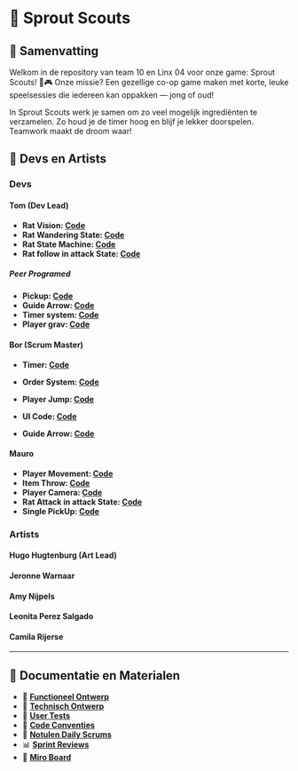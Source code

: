 # 📌 Sprout Scouts

## 📝 Samenvatting
Welkom in de repository van team 10 en Linx 04 voor onze game: Sprout Scouts! 🌱🎮
Onze missie? Een gezellige co-op game maken met korte, leuke speelsessies die iedereen kan oppakken — jong of oud!

In Sprout Scouts werk je samen om zo veel mogelijk ingrediënten te verzamelen. Zo houd je de timer hoog en blijf je lekker doorspelen. Teamwork maakt de droom waar!
<!-- Geef hier een korte en duidelijke samenvatting van het project. Wat is het doel, voor wie is het bedoeld, en wat is het eindresultaat? -->

## 👥 Devs en Artists
### Devs
#### Tom (Dev Lead)
- **Rat Vision: [Code](https://github.com/WaterWalker023/examen/blob/main/Assets/dev/Scripts/AI/AIVision.cs)**
- **Rat Wandering State: [Code](https://github.com/WaterWalker023/examen/blob/main/Assets/dev/Scripts/AI/WalkingState.cs)**
- **Rat State Machine: [Code](https://github.com/WaterWalker023/examen/blob/main/Assets/dev/Scripts/AI/AIStateMachine.cs)**
- **Rat follow in attack State: [Code](https://github.com/WaterWalker023/examen/blob/main/Assets/dev/Scripts/AI/AggrowState.cs)**  
##### Peer Programed
- **Pickup: [Code](https://github.com/WaterWalker023/examen/tree/main/Assets/dev/Scripts/Pickup)**
- **Guide Arrow: [Code](https://github.com/WaterWalker023/examen/blob/main/Assets/dev/Scripts/Order/ArrowGuide.cs)**
- **Timer system: [Code](https://github.com/WaterWalker023/examen/blob/main/Assets/dev/Scripts/Time/dayNightCycle.cs)**
- **Player grav: [Code](https://github.com/WaterWalker023/examen/blob/main/Assets/dev/Scripts/Player/PlayerMovement.cs)**
  <!-- Beschrijf kort de scripts of modules die deze developer heeft gemaakt of waaraan is bijgedragen. -->

#### Bor (Scrum Master)
- **Timer: [Code](https://github.com/WaterWalker023/examen/blob/main/Assets/dev/Scripts/Time/dayNightCycle.cs)**
- **Order System: [Code](https://github.com/WaterWalker023/examen/blob/main/Assets/dev/Scripts/Order/OrderSystem.cs)**
- **Player Jump: [Code](https://github.com/WaterWalker023/examen/blob/main/Assets/dev/Scripts/Player/PlayerMovement.cs)**
- **UI Code: [Code](https://github.com/WaterWalker023/examen/tree/main/Assets/dev/Scripts/UI)**
- **Guide Arrow: [Code](https://github.com/WaterWalker023/examen/blob/main/Assets/dev/Scripts/Order/ArrowGuide.cs)**  
 
  <!-- Beschrijf kort de scripts of modules die deze developer heeft gemaakt of waaraan is bijgedragen. -->

#### Mauro
- **Player Movement: [Code](https://github.com/WaterWalker023/examen/blob/main/Assets/dev/Scripts/Player/PlayerMovement.cs)**
- **Item Throw: [Code](https://github.com/WaterWalker023/examen/blob/a2e5ce2001ec189152cd85fad0ac516f52d9367c/Assets/dev/Scripts/Pickup/SinglePickup.cs#L34-L43)**
- **Player Camera: [Code](https://github.com/WaterWalker023/examen/blob/main/Assets/dev/Scripts/Player/PlayerCamera.cs)**
- **Rat Attack in attack State: [Code](https://github.com/WaterWalker023/examen/blob/main/Assets/dev/Scripts/AI/AggrowState.cs)**
- **Single PickUp: [Code](https://github.com/WaterWalker023/examen/blob/main/Assets/dev/Scripts/Pickup/SinglePickup.cs)**
  <!-- Beschrijf kort de scripts of modules die deze developer heeft gemaakt of waaraan is bijgedragen. -->

### Artists
#### Hugo Hugtenburg (Art Lead)
#### Jeronne Warnaar
#### Amy Nijpels
#### Leonita Perez Salgado
#### Camila Rijerse
---

## 📁 Documentatie en Materialen

- 🔗 [**Functioneel Ontwerp**](https://github.com/WaterWalker023/examen/wiki/Functioneel-Ontwerp) 
- 🔗 [**Technisch Ontwerp**](https://github.com/WaterWalker023/examen/wiki/Technical-Design) 
- 🎥 [**User Tests**](https://github.com/WaterWalker023/examen/wiki/User-Tests)
- 📜 [**Code Conventies**](https://github.com/WaterWalker023/examen/wiki/code-conventies)  
- 📝 [**Notulen Daily Scrums**](https://github.com/WaterWalker023/examen/wiki/Daily-SCRUM) 
- 📊 [**Sprint Reviews**](https://github.com/WaterWalker023/examen/wiki/sprints)
- 🧠 [**Miro Board**](https://miro.com/app/board/uXjVIOA5Uyw=/)
